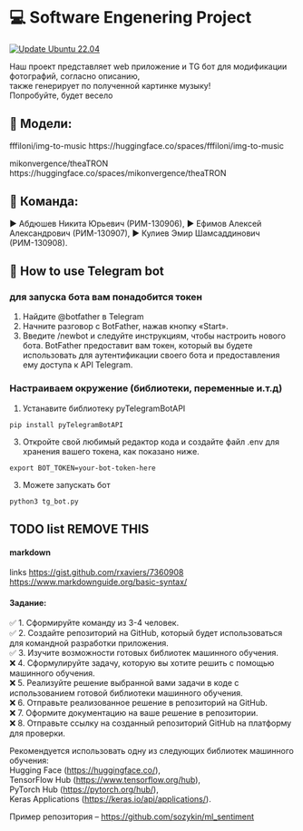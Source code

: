 # :computer: Software Engenering Project

[![Update Ubuntu 22.04](https://github.com/AAEfimov/URFU_PI/actions/workflows/python-app.yml/badge.svg)](https://github.com/AAEfimov/URFU_PI/actions/workflows/python-app.yml)

Наш проект представляет web приложение и TG бот для модификации фотографий, согласно описанию,  
также генерирует по полученной картинке музыку!  
Попробуйте, будет весело

## :gem: Модели:

<p>fffiloni/img-to-music https://huggingface.co/spaces/fffiloni/img-to-music</p>
<p>mikonvergence/theaTRON https://huggingface.co/spaces/mikonvergence/theaTRON</p>

## :gem: Команда:  

:arrow_forward: Абдюшев Никита Юрьевич (РИМ-130906),
:arrow_forward: Ефимов Алексей Александрович (РИМ-130907), 
:arrow_forward: Кулиев Эмир Шамсаддинович  (РИМ-130908).

## :gem: How to use Telegram bot

### для запуска бота вам понадобится токен

1. Найдите @botfather в Telegram
2. Начните разговор с BotFather, нажав кнопку «Start».
3. Введите /newbot и следуйте инструкциям, чтобы настроить нового бота. BotFather
предоставит вам токен, который вы будете использовать для аутентификации своего бота и предоставления ему доступа к API Telegram.

### Настраиваем окружение (библиотеки, переменные и.т.д)

1. Устанавите библиотеку pyTelegramBotAPI
```
pip install pyTelegramBotAPI
```
3. Откройте свой любимый редактор кода и создайте файл .env для хранения вашего токена, как показано ниже.
```
export BOT_TOKEN=your-bot-token-here
```
3. Можете запускать бот
```
python3 tg_bot.py
```

## TODO list REMOVE THIS

#### markdown
links https://gist.github.com/rxaviers/7360908  
https://www.markdownguide.org/basic-syntax/  
  
#### Задание:  
:white_check_mark:   1. Сформируйте команду из 3-4 человек.  
:white_check_mark:   2. Создайте репозиторий на GitHub, который будет использоваться для командной разработки приложения.  
:white_check_mark:   3. Изучите возможности готовых библиотек машинного обучения.  
:x:   4. Сформулируйте задачу, которую вы хотите решить с помощью машинного обучения.  
:x:   5. Реализуйте решение выбранной вами задачи в коде с использованием готовой библиотеки машинного обучения.  
:x:   6. Отправьте реализованное решение в репозиторий на GitHub.  
:x:   7. Оформите документацию на ваше решение в репозитории.  
:x:   8. Отправьте ссылку на созданный репозиторий GitHub на платформу для проверки.  

Рекомендуется использовать одну из следующих библиотек машинного обучения:  
Hugging Face (https://huggingface.co/),  
TensorFlow Hub (https://www.tensorflow.org/hub),  
PyTorch Hub (https://pytorch.org/hub/),  
Keras Applications (https://keras.io/api/applications/).  
  
Пример репозитория – https://github.com/sozykin/ml_sentiment  


